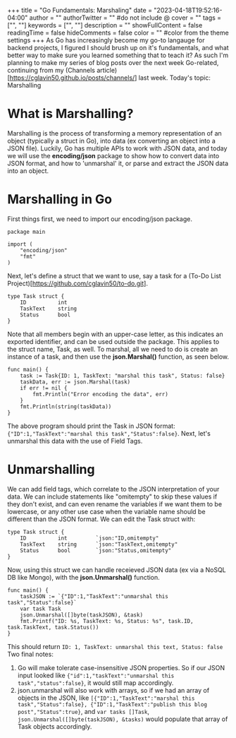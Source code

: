 +++
title = "Go Fundamentals: Marshaling"
date = "2023-04-18T19:52:16-04:00"
author = ""
authorTwitter = "" #do not include @
cover = ""
tags = ["", ""]
keywords = ["", ""]
description = ""
showFullContent = false
readingTime = false
hideComments = false
color = "" #color from the theme settings
+++
As Go has increasingly become my go-to langauge for backend projects, I figured I should brush up on it's fundamentals, and what better way to make sure you learned something that to teach it? As such I'm planning to make my series of blog posts over the next week Go-related, continuing from my (Channels article)[https://cglavin50.github.io/posts/channels/] last week. Today's topic: Marshalling

# What is Marshalling?

Marshalling is the process of transforming a memory representation of an object (typically a struct in Go), into data (ex converting an object into a JSON file). Luckily, Go has multiple APIs to work with JSON data, and today we will use the **encoding/json** package to show how to convert data into JSON format, and how to 'unmarshal' it, or parse and extract the JSON data into an object.

# Marshalling in Go

First things first, we need to import our encoding/json package.
```
package main

import (
    "encoding/json"
    "fmt"
)
```
Next, let's define a struct that we want to use, say a task for a (To-Do List Project)[https://github.com/cglavin50/to-do.git].
```
type Task struct {
    ID          int
    TaskText    string
    Status      bool
}
```
Note that all members begin with an upper-case letter, as this indicates an exported identifier, and can be used outside the package. This applies to the struct name, Task, as well.
To marshal, all we need to do is create an instance of a task, and then use the **json.Marshal()** function, as seen below.
```
func main() {
    task := Task{ID: 1, TaskText: "marshal this task", Status: false}
    taskData, err := json.Marshal(task)
    if err != nil {
        fmt.Println("Error encoding the data", err)
    }
    fmt.Println(string(taskData))
}
```
The above program should print the Task in JSON format: `{"ID":1,"TaskText":"marshal this task","Status":false}`. Next, let's unmarshal this data with the use of Field Tags.

# Unmarshalling

We can add field tags, which correlate to the JSON interpretation of your data. We can include statements like "omitempty" to skip these values if they don't exist, and can even rename the variables if we want them to be lowercase, or any other use case when the variable name should be different than the JSON format. We can edit the Task struct with:
```
type Task struct {
    ID          int         `json:"ID,omitempty"
    TaskText    string      `json:"TaskText,omitempty"
    Status      bool        `json:"Status,omitempty"
}
```
Now, using this struct we can handle receieved JSON data (ex via a NoSQL DB like Mongo), with the **json.Unmarshal()** function.
```
func main() {
    taskJSON := `{"ID":1,"TaskText":"unmarshal this task","Status":false}`
    var task Task
    json.Unmarshal([]byte(taskJSON), &task)
    fmt.Printf("ID: %s, TaskText: %s, Status: %s", task.ID, task.TaskText, task.Status())
}
```
This should return `ID: 1, TaskText: unmarshal this text, Status: false`
Two final notes:
1. Go will make tolerate case-insensitive JSON properties. So if our JSON input looked like `{"id":1,"taskText":"unmarshal this task","status":false}`, it would still map accordingly.
2. json.unmarshal will also work with arrays, so if we had an array of objects in the JSON, like `[{"ID":1,"TaskText":"marshal this task","Status":false}, {"ID":1,"TaskText":"publish this blog post","Status":true}`, and `var tasks []Task`, `json.Unmarshal([]byte(taskJSON), &tasks)` would populate that array of Task objects accordingly.